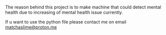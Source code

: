 The reason behind this project is to make machine that could detect mental health due to increasing of mental health issue currently.

If u want to use the python file please contact me on email matchaslime@proton.me
